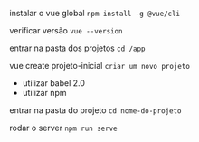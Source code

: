 instalar o vue global
`npm install -g @vue/cli`

verificar versão
`vue --version`

entrar na pasta dos projetos
`cd /app`

vue create projeto-inicial
`criar um novo projeto`
- utilizar babel 2.0
- utilizar npm

entrar na pasta do projeto
`cd nome-do-projeto`

rodar o server
`npm run serve`
